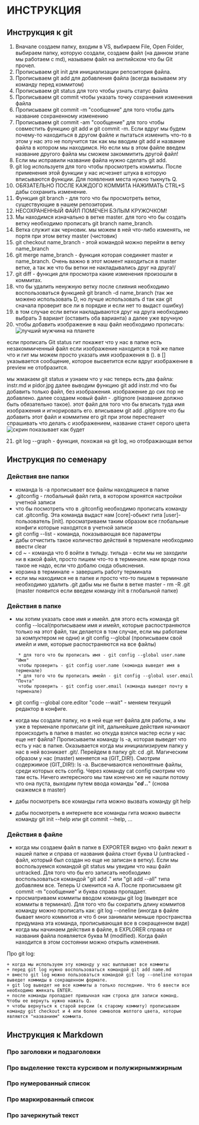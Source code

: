 # ИНСТРУКЦИЯ
## Инструкция к git
1. Вначале создаем папку, входим в VS, выбираем File, Open Folder, выбираем папку, которую создали, создаем файл (на данном этапе мы работаем с md), называем файл на английском что бы Git прочел. 
2. Прописываем git init для инициализации репозитория файла.
3. Прописываем git add для добавления файла (всегда вызываем эту команду перед коммитом)
4. Прописываем git status  для того чтобы узнать статус файла
5. Прописываем git commit чтобы указать точку сохранения изменения файла
6. Прописываем git commit -m "сообщение" для того чтобы дать название сохраненному изменению
7. Прописываем git commit -am "сообщение" для того чтобы совместить функцию git add и git commit -m. Если вдруг мы будем почему-то находиться в другом файле и пытаться изменить что-то в этом у нас это не получится так как мы вводим git add и название файла в котором мы находимся. Но если мы в этом файле введем название другого файла мы сможем закоммитить другой файл!
8. Если мы исправили название файла нужно сделать git add.
9. git log используетя для того чтобы просмотреть коммиты. После применения этой функции у нас исчезнет штука в которую вписываются функции. Для появления места нужно тыкнуть Q.
10. ОБЯЗАТЕЛЬНО ПОСЛЕ КАЖДОГО КОММИТА НАЖИМАТЬ CTRL+S дабы сохранить изменение.
11. Функция git branch - для того что бы просмотреть ветки, существующие в нашем репозитории. 
12. НЕСОХРАНЕННЫЙ ФАЙЛ ПОМЕЧЕН БЭЛЫМ КРУЖОЧКОМ! 
13. Мы находимся изначально в ветке master. для того что бы создать ветку необходимо прописать git branch name_branch. 
14. Ветка служит как черновик. мы можем в ней что-либо изменять, не портя при этом ветку master (чистовик)
15. git checkout name_branch - этой командой можно перейти в ветку name_branch
16. git merge name_branch - функция которая соединяет master и name_branch. Очень важно в этот момент находиться в master ветке, а так же что бы ветки не накладывались друг на друга!/
17. git diff - функция для просмотра какие изменения произошли в коммитах.
18. что бы удалить ненужную ветку после слияния необходимо воспользоваться функцией git branch -d name_branch (так же можено использовать D, но лучше использовать d так как git сначала проверит все ли в порядке и если нет то выдаст ошибку)
19. в том случае если ветки накладываются друг на друга необходимо выбрать 3 вариант (оставить оба варианта) а далее уже вручную
20. чтобы добавить изображение в наш файл необходимо прописать:
![лучший мужчина на планете](pidor.jpg)

если прописать Git status гит покажет что у нас в папке есть незакоммиченный файл
если изображение находится в той же папке что и гит мы можем просто указать имя изображения в ().
в [] указывается сообщение, которое высветится если вдруг изображение в preview не отобразится.

мы жмакаем git status и узнаем что у нас теперь есть два файла: instr.md и pidor.jpg 
далее выводим функцию git add instr.md что бы добавить только файл, без изображения. изображение до сих пор не добавлено. 
далее создаем новый файл - .gitignore (название должно быть обязательно такое). этот файл для того что бы вписать туда имя изображения и игнорировать его. 
вписываем git add .gitignore что бы добавить этот файл и коммитим его
git при этом перестеанет спрашивать что делать с изображением, название станет серого цвета
![скрин показывает как будет](scrine.png)

21. git log --graph - функция, похожая на git log, но отображающая ветки 


## Инструкция по семенару
### Действия вне папки
* команда ls -a прописывает все файлы находящиеся в папке
* .gitconfig - глобальный файл гита, в котором хронятся настройки учетной записи
* что бы посмотреть что в .gitconfig необходимо прописать команду cat .gitconfig. Эта команда выдаст нам [core]-обьект гита [user]-пользователь [init]. просматриваем таким образом все глобальные конфиги которые находятся в учетной записи
* git config --list - команда, показывающая все параметры
* дабы отчистить такое количество действий в терменале необходимо ввести clear
* cd ~ - команда что б войти в тильду. тильда - если мы не заходили ни в какой файл, просто пишем что-то в терминале. нам вроде пока такое не надо, если что добалю сюда обьяснения. 
* корзина в терминале = завершить работу терминала
* если мы находимся не в папке и просто что-то пишем в терминале необходимо удалить .git дабы мы не были в ветке master - rm -R .git (master появится если введем команду init в глобальной папке)
### Действия в папке
 + мы хотим указать свое имя и имейл. для этого есть команда git config --local(прописываем имя и имейл, которые распостраняются только на этот файл, так делается в том случае, если мы работаем за компуктером не одни) и git config --global (прописываем свой имейл и имя, которые распостраняются на все файлы)

        * для того что бы прописать имя - git config --global user.name "Имя"
        чтобы проверить - git config user.name (команда выведет имя в терменале)
        * для того что бы прописать имейл - git config --global user.email "Почта"
        чтобы проверить - git config user.email (команда выведет почту в терменале)
 + git config --global core.editor "code --wait" - меняем текущий редактор в конфиге.
 + когда мы создали папку, но в ней еще нет файла для работы, а мы уже в терменале прописали git init, дальнейшие действия начинают происходить в папке в master. но откуда взялся мастер если у нас еще нет файла? Прописываетм команду ls -a, которая выведет что есть у нас в папке. Оказывается когда мы инициализируем папку у нас в ней возникает .git/. Перейдем в папку git: cd .git. Магическим образом у нас (master) меняется на (GIT_DIR!). Смотрим содержимое (GIT_DIR!): ls -a. Высвечиваются непонятные файлы, среди которых есть config. Через команду cat config смотрим что там есть. Ничего интересного мы там конечно же не нашли потому что она пуста, выходим путем ввода команды "__*cd ..*__" (снова окажемся в master)
 + дабы посмотреть все команды гита можно вызвать команду git help
 + дабы посмотреть в интернете все команды гита можно вывести команду git init --help или git commit --help, ... 

### Действия в файле
* когда мы создаем файл в папке в EXPORTER видно что файл лежит в нашей папке и справа от названия файла стоит буква U (untracked - файл, который был создан но еще не записан в ветку). Если мы воспользуемся командой git status мы увидим что наш файл untracked. Для того что бы его записать необходимо воспользоваться командой "git add ." или "git add --all" типа добавляем все. Теперь U сменится на A. После прописываем git commit -m "сообщение" и буква справа пропадает. 
* просматриваем коммиты вводом команды git log (выведет все коммиты в терминал). Для того что бы сократить длину коммитов команду можно прописать как: git log --oneline (иногда в файле бывает много коммитов и что б они занимали меньше пространства придумана эта команда, прописывающая все в сокращенном виде)
* когда мы начинаем действия в файле, в EXPLORER справа от названия файла появляется буква М (modified). Когда файл находится в этом состоянии можно открыть изменения. 

 Про git log:

    + когда мы используем эту команду у нас выплывают все коммиты 
    + перед git log нужно воспользоваться командой git add name.md
    + вместо git log можно пользоваться командой git log --oneline которая выведет коммиды в сокращенном формате. 
    + git log выведет не все коммиты а только последние. Что б ввести все необходимо жмякать ENTER. 
    + после команды пропадает привычная нам строка для записи команд. Чтобы ее вернуть нужно нажать Q. 
    + чтобы вернуться к старой версии (к старому коммиту) прописываем команду git checkout и 4 или более символов желтого цвета, которые являются "названием" коммита.

## Инструкция к Markdown

### Про заголовки и подзаголовки

### Про выделение текста курсивом и полужирнымжирным

### Про нумерованный список

### Про маркированный список

### Про зачеркнутый текст





